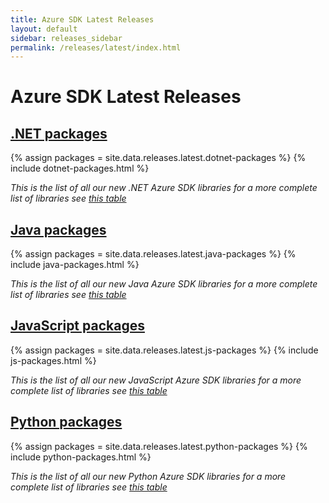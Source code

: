 ```yaml
---
title: Azure SDK Latest Releases
layout: default
sidebar: releases_sidebar
permalink: /releases/latest/index.html
---
```


# Azure SDK Latest Releases

## [.NET packages](dotnet.md)

{% assign packages = site.data.releases.latest.dotnet-packages %}
{% include dotnet-packages.html %}

*This is the list of all our new .NET Azure SDK libraries for a more complete list of libraries see [this table](all/dotnet.md)*

## [Java packages](java.md)

{% assign packages = site.data.releases.latest.java-packages %}
{% include java-packages.html %}

*This is the list of all our new Java Azure SDK libraries for a more complete list of libraries see [this table](all/java.md)*

## [JavaScript packages](js.md)

{% assign packages = site.data.releases.latest.js-packages %}
{% include js-packages.html %}

*This is the list of all our new JavaScript Azure SDK libraries for a more complete list of libraries see [this table](all/js.md)*

## [Python packages](python.md)

{% assign packages = site.data.releases.latest.python-packages %}
{% include python-packages.html %}

*This is the list of all our new Python Azure SDK libraries for a more complete list of libraries see [this table](all/python.md)*

